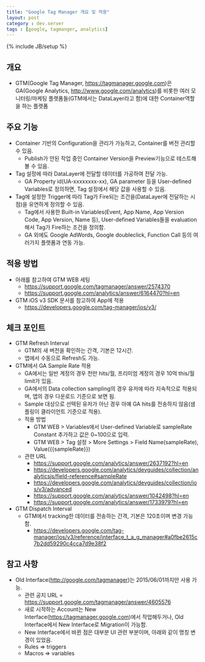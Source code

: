 ```yaml
---
title: "Google Tag Manager 개요 및 적용"
layout: post
category : dev.server
tags : [google, tagmanger, analytics]
---
```

{% include JB/setup %}

개요
--------------

- GTM(Google Tag Manager, https://tagmanager.google.com)은 GA(Google Analytics, http://www.google.com/analytics)를 비롯한 여러 모니터링/마케팅 플랫폼들(GTM에서는 DataLayer라고 함)에 대한 Container역할을 하는 플랫폼

주요 기능
-------------------

- Container 기반의 Configuration을 관리가 가능하고, Container를 버전 관리할 수 있음.
	- Publish가 안된 작업 중인 Container Version을 Preview기능으로 테스트해볼 수 있음.
- Tag 설정에 따라 DataLayer에 전달할 데이터를 가공하여 전달 가능.
	- GA Property id(UA-xxxxxxxx-xx), GA parameter 등을 User-defined Variables로 정의하면, Tag 설정에서 해당 값을 사용할 수 있음.
- Tag에 설정한 Trigger에 따라 Tag가 Fire되는 조건을(DataLayer에 전달하는 시점)을 유연하게 정의할 수 있음.
	- Tag에서 사용한 Built-in Variables(Event, App Name, App Version Code, App Version, Name 등),  User-defined Variables들을 evaluation해서 Tag가 Fire하는 조건을 정의함.
	- GA 외에도 Google AdWords, Google doubleclick, Function Call 등의 여러가지 플랫폼과 연동 가능.

적용 방법
-----------------

- 아래를 참고하여 GTM WEB 세팅
	- https://support.google.com/tagmanager/answer/2574370
	- https://support.google.com/analytics/answer/6164470?hl=en
- GTM iOS v3 SDK 문서를 참고하여 App에 적용
	- https://developers.google.com/tag-manager/ios/v3/
	
체크 포인트
-------------

- GTM Refresh Interval
	- GTM의 새 버전을 확인하는 간격, 기본은 12시간.
	- 앱에서 수동으로 Refresh도 가능.
- GTM에서 GA Sample Rate 적용
	- GA에서는 일반 계정의 경우 천만 hits/월, 프리미엄 계정의 경우 10억 this/월 limit가 있음.
	- GA에서의 Data collection sampling의 경우 유저에 따라 지속적으로 적용되며, 앱의 경우 다운로드 기준으로 보면 됨.
	- Sample 대상으로 선택된 유저가 아닌 경우 아예 GA hits를 전송하지 않음(샘플링이 클라이언트 기준으로 적용).
	- 적용 방법
		- GTM WEB > Variables에서 User-defined Variable로 sampleRate Constant 추가하고 값은 0~100으로 입력.
		- GTM WEB > Tag 설정 > More Settings > Field Name(sampleRate), Value({{sampleRate}})
	- 관련 URL
		- https://support.google.com/analytics/answer/2637192?hl=en
		- https://developers.google.com/analytics/devguides/collection/analyticsjs/field-reference#sampleRate
		- https://developers.google.com/analytics/devguides/collection/ios/v3/advanced
		- https://support.google.com/analytics/answer/1042498?hl=en
		- https://support.google.com/analytics/answer/1733979?hl=en
- GTM Dispatch Interval
	- GTM에서 tracking한 데이터를 전송하는 간격, 기본은 120초이며 변경 가능함.
		- https://developers.google.com/tag-manager/ios/v3/reference/interface_t_a_g_manager#a0fbe2615c7b2dd59290c4cca7d9e38f2

참고 사항
-------

- Old Interface(http://google.com/tagmanager)는 2015/06/01까지만 사용 가능.
	- 관련 공지 URL = https://support.google.com/tagmanager/answer/4605576
	- 새로 시작하는 Account는 New Interface(https://tagmanager.google.com)에서 작업해두거나, Old Interface에서 New Interface로 Migration이 가능함.
	- New Interface에서 바뀐 점은 대부분 UI 관련 부분이며, 아래와 같이 명칭 변경이 있었음.
	- Rules => triggers
	- Macros => variables
